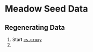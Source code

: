 # Meadow Seed Data

## Regenerating Data

1. Start [`es-proxy`](https://github.com/nulib/devstack)
2. 